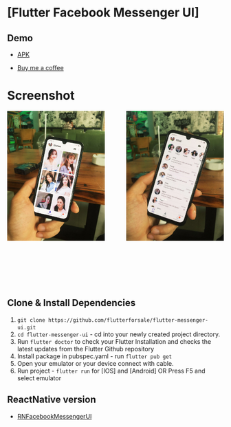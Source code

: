 # [Flutter Facebook Messenger UI]

## Demo
- [APK](https://drive.google.com/file/d/1e7hsaJeqT0GKQhp1Q_v7x7YeuxshHeWO/view?usp=sharing)

- [Buy me a coffee](https://www.buymeacoffee.com/flutterforsale)

# Screenshot

<div>
    <img src=".stories_shot.jpeg" width="45%" align="left" />
    <img src=".chat_shot.jpeg" width="45%" align="right" /> 
<div>

<br/><br/><br/><br/><br/><br/><br/><br/><br/><br/>

<br/><br/><br/><br/><br/><br/><br/><br/><br/><br/><br/><br/><br/>

## Clone & Install Dependencies

1) `git clone https://github.com/flutterforsale/flutter-messenger-ui.git`
2) `cd flutter-messenger-ui` - cd into your newly created project directory.
3) Run `flutter doctor` to check your Flutter Installation and checks the latest updates from the Flutter Github repository
4) Install package in pubspec.yaml - run `flutter pub get`
5) Open your emulator or your device connect with cable.
6) Run project - `flutter run` for [IOS] and [Android] OR Press F5 and select emulator

## ReactNative version

- [RNFacebookMessengerUI](https://github.com/flutterforsale/rn-messenger-ui)
